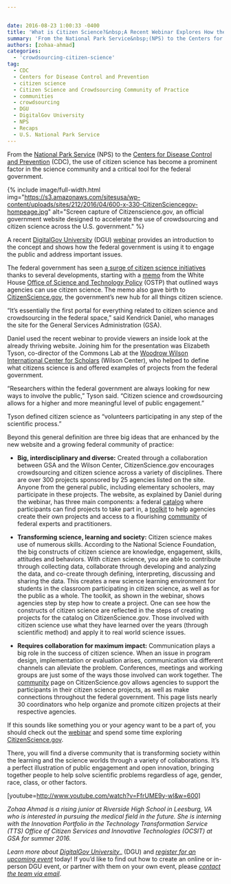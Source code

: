 ```yaml
---


date: 2016-08-23 1:00:33 -0400
title: 'What is Citizen Science?&nbsp;A Recent Webinar Explores How the Federal Government Engages the Public via Crowdsourcing'
summary: 'From the National Park Service&nbsp;(NPS) to the Centers for Disease Control and Prevention (CDC), the use of citizen science has become a prominent factor in the science community and a critical tool for the federal government.'
authors: [zohaa-ahmad]
categories:
  - 'crowdsourcing-citizen-science'
tag:
  - CDC
  - Centers for Disease Control and Prevention
  - citizen science
  - Citizen Science and Crowdsourcing Community of Practice
  - communities
  - crowdsourcing
  - DGU
  - DigitalGov University
  - NPS
  - Recaps
  - U.S. National Park Service
---
```


From the [National Park Service](https://www.nps.gov/) (NPS) to the [Centers for Disease Control and Prevention](http://www.cdc.gov/) (CDC), the use of citizen science has become a prominent factor in the science community and a critical tool for the federal government.


{% include image/full-width.html img="https://s3.amazonaws.com/sitesusa/wp-content/uploads/sites/212/2016/04/600-x-330-CitizenSciencegov-hompeage.jpg" alt="Screen capture of Citizenscience.gov, an official government website designed to accelerate the use of crowdsourcing and citizen science across the U.S. government." %}

A recent [DigitalGov University](https://www.WHATEVER/digitalgov-university/) (DGU) [webinar](https://www.youtube.com/watch?v=FfrUME9y-wI) provides an introduction to the concept and shows how the federal government is using it to engage the public and address important issues.

The federal government has seen [a surge of citizen science initiatives](https://www.WHATEVER/2016/06/24/white-house-challenges-citizen-science-among-top-innovation-efforts-of-past-8-years/) thanks to several developments, starting with a [memo](https://www.whitehouse.gov/sites/default/files/microsites/ostp/holdren_citizen_science_memo_092915_0.pdf) from the White House [Office of Science and Technology Policy](https://www.whitehouse.gov/administration/eop/ostp) (OSTP) that outlined ways agencies can use citizen science. The memo also gave birth to [CitizenScience.gov](https://www.citizenscience.gov/), the government’s  new hub for all things citizen science.

“It’s  essentially the first portal for everything related to citizen science and crowdsourcing in the federal space,” said Kendrick Daniel, who manages the site for the General Services Administration (GSA).

Daniel used the recent webinar to provide viewers an inside look at the already thriving website. Joining him for the presentation was Elizabeth Tyson, co-director of the Commons Lab at the [Woodrow Wilson International Center for Scholars](https://www.wilsoncenter.org/) (Wilson Center), who helped to define what citizens science is and offered examples of projects from the federal government.

“Researchers within the federal government are always looking for new ways to involve the public,” Tyson said. “Citizen science and crowdsourcing allows for a higher and more meaningful level of public engagement.”

Tyson defined citizen science as “volunteers participating in any step of the scientific process.”

Beyond this general definition are three big ideas that are enhanced by the new website and a growing federal community of practice:

  * **Big, interdisciplinary and diverse:** Created through a collaboration between GSA and the Wilson Center, CitizenScience.gov encourages crowdsourcing and citizen science across a variety of disciplines. There are over 300 projects sponsored by 25 agencies listed on the site. Anyone from the general public, including elementary schoolers, may participate in these projects. The website, as explained by Daniel during the webinar, has three main components: a federal [catalog](https://ccsinventory.wilsoncenter.org/) where participants can find projects to take part in, a [toolkit](https://www.citizenscience.gov/toolkit/) to help agencies create their own projects and access to a flourishing [community](https://www.citizenscience.gov/community/) of federal experts and practitioners.

  * **Transforming science, learning and society:** Citizen science makes use of numerous skills. According to the National Science Foundation, the big constructs of citizen science are knowledge, engagement, skills, attitudes and behaviors. With citizen science, you are able to contribute through collecting data, collaborate through developing and analyzing the data, and co-create through defining, interpreting, discussing and sharing the data. This creates a new science learning environment for students in the classroom participating in citizen science, as well as for the public as a whole. The toolkit, as shown in the webinar, shows agencies step by step how to create a project. One can see how the constructs of citizen science are reflected in the steps of creating projects for the catalog on CitizenScience.gov. Those involved with citizen science use what they have learned over the years (through scientific method) and apply it to real world science issues.

  * **Requires collaboration for maximum impact:** Communication plays a big role in the success of citizen science. When an issue in program design, implementation or evaluation arises, communication via different channels can alleviate the problem. Conferences, meetings and working groups are just some of the ways those involved can work together. The [community](https://www.citizenscience.gov/community/) page on CitizenScience.gov allows agencies to support the participants in their citizen science projects, as well as make connections throughout the federal government. This page lists nearly 30 coordinators who help organize and promote citizen projects at their respective agencies.

If this sounds like something you or your agency want to be a part of, you should check out the [webinar](https://www.youtube.com/watch?v=FfrUME9y-wI&feature=youtu.be) and spend some time exploring [CitizenScience.gov](https://www.citizenscience.gov/).

There, you will find a diverse community that is transforming society within the learning and the science worlds through a variety of collaborations. It’s  a perfect illustration of public engagement and open innovation, bringing together people to help solve scientific problems regardless of age, gender, race, class, or other factors.

[youtube=http://www.youtube.com/watch?v=FfrUME9y-wI&w=600]

_Zohaa Ahmad is a rising junior at Riverside High School in Leesburg, VA who is interested in pursuing the medical field in the future. She is interning with the Innovation Portfolio in the Technology Transformation Service (TTS) Office of Citizen Services and Innovative Technologies (OCSIT) at GSA for summer 2016._

_Learn more about </span>_[_<span style="font-weight: 400">DigitalGov University</span>_](http://www.WHATEVER/digitalgov-university/)_ <span style="font-weight: 400">(DGU) and </span>_[_<span style="font-weight: 400">register for an upcoming event</span>_](http://www.WHATEVER/events/)_ <span style="font-weight: 400">today! If you&#8217;d like to find out how to create an online or in-person DGU event, or partner with them on your own event, please </span>_[_<span style="font-weight: 400">contact the team via email</span>_](mailto:digitalgovu@gsa.gov)_<span style="font-weight: 400">.</i></p>